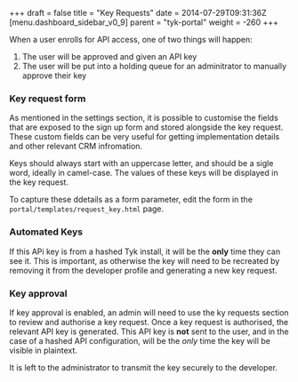 +++
draft = false
title = "Key Requests"
date = 2014-07-29T09:31:36Z
[menu.dashboard_sidebar_v0_9]
	parent = "tyk-portal"
    weight = -260
+++

When a user enrolls for API access, one of two things will happen:

1. The user will be approved and given an API key
2. The user will be put into a holding queue for an adminitrator to manually approve their key

### Key request form

As mentioned in the settings section, it is possible to customise the fields that are exposed to the sign up form and 
stored alongside the key request. These custom fields can be very useful for getting implementation details and other
relevant CRM infromation.

Keys should always start with an uppercase letter, and should be a sigle word, ideally in camel-case. The values
of these keys will be displayed in the key request.

To capture these ddetails as a form parameter, edit the form in the `portal/templates/request_key.html` page.

### Automated Keys

If this APi key is from a hashed Tyk install, it will be the **only** time they can see it. This is important,
as otherwise the key will need to be recreated by removing it from the developer profile and generating a new key request.

### Key approval

If key approval is enabled, an admin will need to use the ky requests section to review and authorise a key request. 
Once a key request is authorised, the relevant API key is generated. This API key is **not** sent to the user, and in
the case of a hashed API configuration, will be the *only* time the key will be visible in plaintext.

It is left to the administrator to transmit the key securely to the developer.